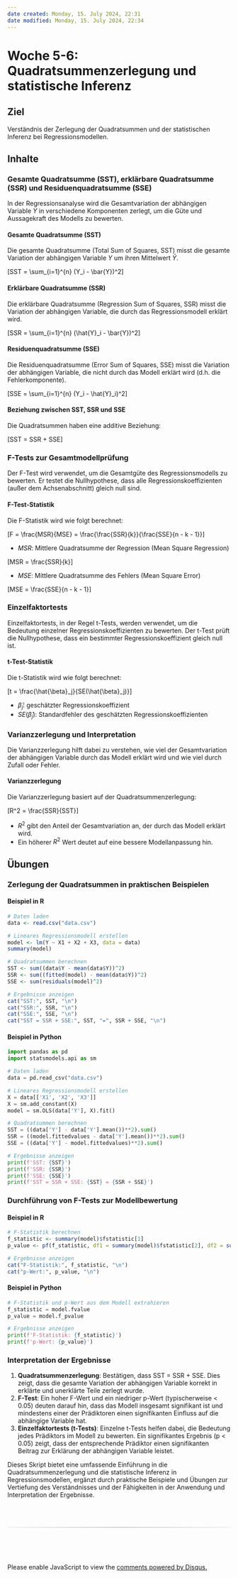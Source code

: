 ```yaml
---
date created: Monday, 15. July 2024, 22:31
date modified: Monday, 15. July 2024, 22:34
---
```


# Woche 5-6: Quadratsummenzerlegung und statistische Inferenz

## Ziel

Verständnis der Zerlegung der Quadratsummen und der statistischen Inferenz bei Regressionsmodellen.

## Inhalte

### Gesamte Quadratsumme (SST), erklärbare Quadratsumme (SSR) und Residuenquadratsumme (SSE)

In der Regressionsanalyse wird die Gesamtvariation der abhängigen Variable $Y$ in verschiedene Komponenten zerlegt, um die Güte und Aussagekraft des Modells zu bewerten.

#### Gesamte Quadratsumme (SST)

Die gesamte Quadratsumme (Total Sum of Squares, SST) misst die gesamte Variation der abhängigen Variable $Y$ um ihren Mittelwert $\bar{Y}$.

\[SST = \sum\_{i=1}^{n} (Y_i - \bar{Y})^2\]

#### Erklärbare Quadratsumme (SSR)

Die erklärbare Quadratsumme (Regression Sum of Squares, SSR) misst die Variation der abhängigen Variable, die durch das Regressionsmodell erklärt wird.

\[SSR = \sum\_{i=1}^{n} (\hat{Y}\_i - \bar{Y})^2\]

#### Residuenquadratsumme (SSE)

Die Residuenquadratsumme (Error Sum of Squares, SSE) misst die Variation der abhängigen Variable, die nicht durch das Modell erklärt wird (d.h. die Fehlerkomponente).

\[SSE = \sum\_{i=1}^{n} (Y_i - \hat{Y}\_i)^2\]

#### Beziehung zwischen SST, SSR und SSE

Die Quadratsummen haben eine additive Beziehung:

\[SST = SSR + SSE\]

### F-Tests zur Gesamtmodellprüfung

Der F-Test wird verwendet, um die Gesamtgüte des Regressionsmodells zu bewerten. Er testet die Nullhypothese, dass alle Regressionskoeffizienten (außer dem Achsenabschnitt) gleich null sind.

#### F-Test-Statistik

Die F-Statistik wird wie folgt berechnet:

\[F = \frac{MSR}{MSE} = \frac{\frac{SSR}{k}}{\frac{SSE}{n - k - 1}}\]

- $MSR$: Mittlere Quadratsumme der Regression (Mean Square Regression)

\[MSR = \frac{SSR}{k}\]

- $MSE$: Mittlere Quadratsumme des Fehlers (Mean Square Error)

\[MSE = \frac{SSE}{n - k - 1}\]

### Einzelfaktortests

Einzelfaktortests, in der Regel t-Tests, werden verwendet, um die Bedeutung einzelner Regressionskoeffizienten zu bewerten. Der t-Test prüft die Nullhypothese, dass ein bestimmter Regressionskoeffizient gleich null ist.

#### t-Test-Statistik

Die t-Statistik wird wie folgt berechnet:

\[t = \frac{\hat{\beta}\_j}{SE(\hat{\beta}\_j)}\]

- $\hat{\beta}_j$: geschätzter Regressionskoeffizient
- $SE(\hat{\beta}_j)$: Standardfehler des geschätzten Regressionskoeffizienten

### Varianzzerlegung und Interpretation

Die Varianzzerlegung hilft dabei zu verstehen, wie viel der Gesamtvariation der abhängigen Variable durch das Modell erklärt wird und wie viel durch Zufall oder Fehler.

#### Varianzzerlegung

Die Varianzzerlegung basiert auf der Quadratsummenzerlegung:

\[R^2 = \frac{SSR}{SST}\]

- $R^2$ gibt den Anteil der Gesamtvariation an, der durch das Modell erklärt wird.
- Ein höherer $R^2$ Wert deutet auf eine bessere Modellanpassung hin.

## Übungen

### Zerlegung der Quadratsummen in praktischen Beispielen

#### Beispiel in R

```r
# Daten laden
data <- read.csv("data.csv")

# Lineares Regressionsmodell erstellen
model <- lm(Y ~ X1 + X2 + X3, data = data)
summary(model)

# Quadratsummen berechnen
SST <- sum((data$Y - mean(data$Y))^2)
SSR <- sum((fitted(model) - mean(data$Y))^2)
SSE <- sum(residuals(model)^2)

# Ergebnisse anzeigen
cat("SST:", SST, "\n")
cat("SSR:", SSR, "\n")
cat("SSE:", SSE, "\n")
cat("SST = SSR + SSE:", SST, "=", SSR + SSE, "\n")
```

#### Beispiel in Python

```python
import pandas as pd
import statsmodels.api as sm

# Daten laden
data = pd.read_csv("data.csv")

# Lineares Regressionsmodell erstellen
X = data[['X1', 'X2', 'X3']]
X = sm.add_constant(X)
model = sm.OLS(data['Y'], X).fit()

# Quadratsummen berechnen
SST = ((data['Y'] - data['Y'].mean())**2).sum()
SSR = ((model.fittedvalues - data['Y'].mean())**2).sum()
SSE = ((data['Y'] - model.fittedvalues)**2).sum()

# Ergebnisse anzeigen
print(f'SST: {SST}')
print(f'SSR: {SSR}')
print(f'SSE: {SSE}')
print(f'SST = SSR + SSE: {SST} = {SSR + SSE}')
```

### Durchführung von F-Tests zur Modellbewertung

#### Beispiel in R

```r
# F-Statistik berechnen
f_statistic <- summary(model)$fstatistic[1]
p_value <- pf(f_statistic, df1 = summary(model)$fstatistic[2], df2 = summary(model)$fstatistic[3], lower.tail = FALSE)

# Ergebnisse anzeigen
cat("F-Statistik:", f_statistic, "\n")
cat("p-Wert:", p_value, "\n")
```

#### Beispiel in Python

```python
# F-Statistik und p-Wert aus dem Modell extrahieren
f_statistic = model.fvalue
p_value = model.f_pvalue

# Ergebnisse anzeigen
print(f'F-Statistik: {f_statistic}')
print(f'p-Wert: {p_value}')
```

### Interpretation der Ergebnisse

1. **Quadratsummenzerlegung**: Bestätigen, dass SST = SSR + SSE. Dies zeigt, dass die gesamte Variation der abhängigen Variable korrekt in erklärte und unerklärte Teile zerlegt wurde.
2. **F-Test**: Ein hoher F-Wert und ein niedriger p-Wert (typischerweise < 0.05) deuten darauf hin, dass das Modell insgesamt signifikant ist und mindestens einer der Prädiktoren einen signifikanten Einfluss auf die abhängige Variable hat.
3. **Einzelfaktortests (t-Tests)**: Einzelne t-Tests helfen dabei, die Bedeutung jedes Prädiktors im Modell zu bewerten. Ein signifikantes Ergebnis (p < 0.05) zeigt, dass der entsprechende Prädiktor einen signifikanten Beitrag zur Erklärung der abhängigen Variable leistet.

Dieses Skript bietet eine umfassende Einführung in die Quadratsummenzerlegung und die statistische Inferenz in Regressionsmodellen, ergänzt durch praktische Beispiele und Übungen zur Vertiefung des Verständnisses und der Fähigkeiten in der Anwendung und Interpretation der Ergebnisse.

<!-- DISQUS SCRIPT COMMENT START -->

<hr style="border: none; height: 2px; background: linear-gradient(to right, #f0f0f0, #ccc, #f0f0f0); margin-top: 4rem; margin-bottom: 5rem;">
<div id="disqus_thread"></div>
<script>
    /**
    *  RECOMMENDED CONFIGURATION VARIABLES: EDIT AND UNCOMMENT THE SECTION BELOW TO INSERT DYNAMIC VALUES FROM YOUR PLATFORM OR CMS.
    *  LEARN WHY DEFINING THESE VARIABLES IS IMPORTANT: https://disqus.com/admin/universalcode/#configuration-variables    */
    /*
    var disqus_config = function () {
    this.page.url = PAGE_URL;  // Replace PAGE_URL with your page's canonical URL variable
    this.page.identifier = PAGE_IDENTIFIER; // Replace PAGE_IDENTIFIER with your page's unique identifier variable
    };
    */
    (function() { // DON'T EDIT BELOW THIS LINE
    var d = document, s = d.createElement('script');
    s.src = 'https://myuninotes.disqus.com/embed.js';
    s.setAttribute('data-timestamp', +new Date());
    (d.head || d.body).appendChild(s);
    })();
</script>
<noscript>Please enable JavaScript to view the <a href="https://disqus.com/?ref_noscript">comments powered by Disqus.</a></noscript>

<!-- DISQUS SCRIPT COMMENT END -->

